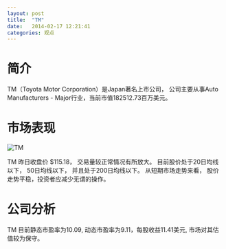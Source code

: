 ```yaml
---
layout: post
title:  "TM"
date:   2014-02-17 12:21:41
categories: 观点
---
```


# 简介
TM（Toyota Motor Corporation）是Japan著名上市公司，
公司主要从事Auto Manufacturers - Major行业，当前市值182512.73百万美元。

# 市场表现

![TM](http://finviz.com/chart.ashx?t=TM&ty=c&ta=1&p=d&s=l)

TM 昨日收盘价 $115.18，
交易量较正常情况有所放大。
目前股价处于20日均线以下，
50日均线以下，
并且处于200日均线以下。
从短期市场走势来看，
股价走势平稳，投资者应减少无谓的操作。

# 公司分析
TM 目前静态市盈率为10.09, 动态市盈率为9.11，每股收益11.41美元,
市场对其估值较为保守。
